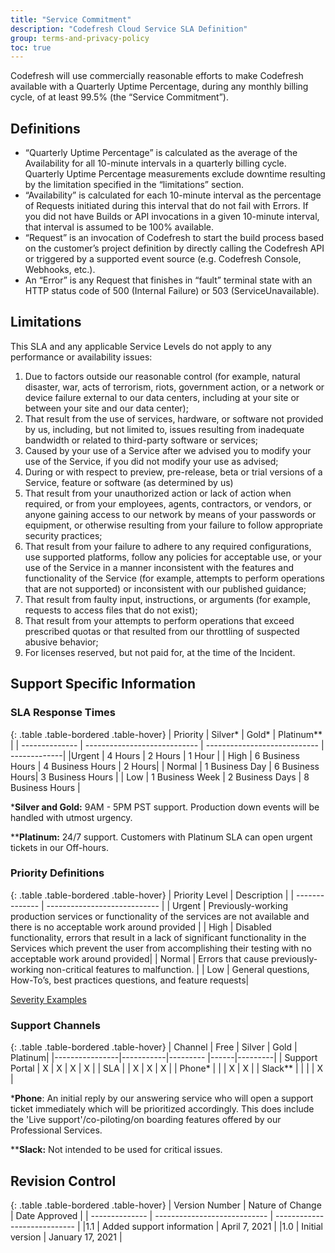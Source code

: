```yaml
---
title: "Service Commitment"
description: "Codefresh Cloud Service SLA Definition"
group: terms-and-privacy-policy
toc: true
---
```


Codefresh will use commercially reasonable efforts to make Codefresh available with a Quarterly Uptime Percentage, during any monthly billing cycle, of at least 99.5% (the “Service Commitment”).

## Definitions

* “Quarterly Uptime Percentage” is calculated as the average of the Availability for all 10-minute intervals in a quarterly billing cycle. Quarterly Uptime Percentage measurements exclude downtime resulting by the limitation specified in the “limitations” section.
* “Availability” is calculated for each 10-minute interval as the percentage of Requests initiated during this interval that do not fail with Errors. If you did not have Builds or API invocations in a given 10-minute interval, that interval is assumed to be 100% available.
* “Request” is an invocation of Codefresh to start the build process based on the customer’s project definition by directly calling the Codefresh API or triggered by a supported event source (e.g. Codefresh Console, Webhooks, etc.).
* An “Error” is any Request that finishes in “fault” terminal state with an HTTP status code of 500 (Internal Failure) or 503 (ServiceUnavailable).

## Limitations

This SLA and any applicable Service Levels do not apply to any performance or availability issues:

1. Due to factors outside our reasonable control (for example, natural disaster, war, acts of terrorism, riots, government action, or a network or device failure external to our data centers, including at your site or between your site and our data center);
1. That result from the use of services, hardware, or software not provided by us, including, but not limited to, issues resulting from inadequate bandwidth or related to third-party software or services;
1. Caused by your use of a Service after we advised you to modify your use of the Service, if you did not modify your use as advised;
1. During or with respect to preview, pre-release, beta or trial versions of a Service, feature or software (as determined by us)
1. That result from your unauthorized action or lack of action when required, or from your employees, agents, contractors, or vendors, or anyone gaining access to our network by means of your passwords or equipment, or otherwise resulting from your failure to follow appropriate security practices;
1. That result from your failure to adhere to any required configurations, use supported platforms, follow any policies for acceptable use, or your use of the Service in a manner inconsistent with the features and functionality of the Service (for example, attempts to perform operations that are not supported) or inconsistent with our published guidance;
1. That result from faulty input, instructions, or arguments (for example, requests to access files that do not exist);
1. That result from your attempts to perform operations that exceed prescribed quotas or that resulted from our throttling of suspected abusive behavior;
1. For licenses reserved, but not paid for, at the time of the Incident.

## Support Specific Information

### SLA Response Times


{: .table .table-bordered .table-hover}
| Priority         | Silver*     | Gold*                         | Platinum** |
| -------------- | ---------------------------- | ---------------------------- | -------------|
|Urgent          | 4 Hours | 2 Hours | 1 Hour |
| High           | 6 Business Hours | 4 Business Hours | 2 Hours| 
| Normal | 1 Business Day | 6 Business Hours| 3 Business Hours |
| Low | 1 Business Week | 2 Business Days | 8 Business Hours |

***Silver and Gold:** 9AM - 5PM PST support. Production down events will be handled with utmost urgency.

****Platinum:** 24/7 support. Customers with Platinum SLA can open urgent tickets in our Off-hours.

### Priority Definitions

{: .table .table-bordered .table-hover}
| Priority Level         | Description     |
| -------------- | ---------------------------- | 
| Urgent | Previously-working production services or functionality of the services are not available and there is no acceptable work around provided |
| High | Disabled functionality, errors that result in a lack of significant functionality in the Services which prevent the user from accomplishing their testing with no acceptable work around provided|
| Normal | Errors that cause previously-working non-critical features to malfunction. |
| Low | General questions, How-To’s, best practices questions, and feature requests|

[Severity Examples](https://support.codefresh.io/hc/en-us/articles/360018951039-Codefresh-SLA-definitions)

### Support Channels

{: .table .table-bordered .table-hover}
| Channel         | Free     | Silver   | Gold | Platinum|
|----------------|-----------|--------- |------|---------|
| Support Portal | X         |   X      | X    | X       |
| SLA            |           |   X      | X    | X       |
| Phone*         |           |          | X    | X       |
| Slack**        |           |          |      | X       |

***Phone**: An initial reply by our answering service who will open a support ticket immediately which will be prioritized accordingly. This does include the 'Live support'/co-piloting/on boarding features offered by our Professional Services.

****Slack:** Not intended to be used for critical issues.

## Revision Control

{: .table .table-bordered .table-hover}
| Version Number         | Nature of Change     | Date Approved                          |
| -------------- | ---------------------------- | ---------------------------- |
|1.1 | Added support information | April 7, 2021 |
|1.0 | Initial version | January 17, 2021 |

